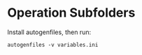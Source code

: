 # Operation Subfolders

Install autogenfiles, then run:

```console
autogenfiles -v variables.ini
```